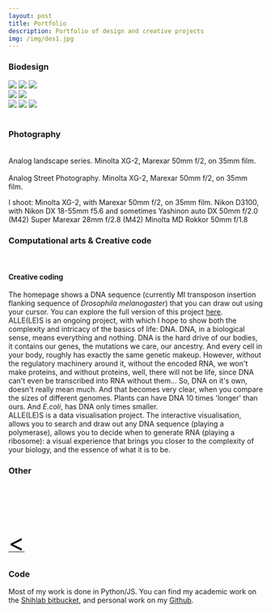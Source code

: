 ```yaml
---
layout: post
title: Portfolio
description: Portfolio of design and creative projects
img: /img/des1.jpg
---
```


### Biodesign
<div class="img_row">
			<img class="col one" src="{{ site.baseurl }}/img/motherwater1.jpg" />
			<img class="col one" src="{{ site.baseurl }}/img/motherwater2.jpg" />
			<img class="col one" src="{{ site.baseurl }}/img/kombuchalamp.jpg" />
</div>
<div class="img_row">
			<img class="col two" src="{{ site.baseurl }}/img/4space1.jpg" />
			<img class="col one" src="{{ site.baseurl }}/img/4space4.jpg" />
</div>
<div class="img_row">		
			<img class="col one" src="{{ site.baseurl }}/img/4space3.jpg" />
			<img class="col one" src="{{ site.baseurl }}/img/4space2.jpg" />
			<img class="col one" src="{{ site.baseurl }}/img/4space5.jpg" />
</div>
<br>

### Photography
<div class="img_row">
	<img class="col one" src="{{ site.baseurl }}/img/a1.jpg" alt="" title=""/>
	<img class="col one" src="{{ site.baseurl }}/img/a2.jpg" alt="" title=""/>
	<img class="col one" src="{{ site.baseurl }}/img/a3.jpg" alt="" title=""/>
</div>
<div class="col three caption">
	Analog landscape series. Minolta XG-2, Marexar 50mm f/2, on 35mm film.
</div>

<div class="img_row">
	<img class="col one" src="{{ site.baseurl }}/img/s1.jpg" onmouseover="this.width=150" alt="" title=""/>
	<img class="col one" src="{{ site.baseurl }}/img/s2.jpg" alt="" title=""/>
	<img class="col one" src="{{ site.baseurl }}/img/s3.jpg" alt="" title=""/>
</div>
<div class="col three caption">
	Analog Street Photography. Minolta XG-2, Marexar 50mm f/2, on 35mm film.
</div>

I shoot:
Minolta XG-2, with Marexar 50mm f/2, on 35mm film.
Nikon D3100, with Nikon DX 18-55mm f5.6
and sometimes
Yashinon auto DX 50mm f/2.0 (M42)
Super Marexar 28mm f/2.8 (M42)
Minolta MD Rokkor 50mm f/1.8
	
### Computational arts & Creative code
<br>
<div class="img_row">
	<img class="col one" src="{{ site.baseurl }}/img/TreeofLight2.gif" alt="" title="VR doodle"/>
</div>

#### Creative coding
The homepage shows a DNA sequence (currently MI transposon insertion flanking sequence of *Drosophila melanogaster*) that you can draw out using your cursor. You can explore the full version of this project [here](/alleles.html).
<br>
ALLE(LE)S is an ongoing project, with which I hope to show both the complexity and intricacy of the basics of life: DNA. DNA, in a biological sense, means everything and nothing. DNA is the hard drive of our bodies, it contains our genes, the mutations we care, our ancestry. And every cell in your body, roughly has exactly the same genetic makeup. However, without the regulatory machinery around it, without the encoded RNA, we won't make proteins, and without proteins, well, there will not be life, since DNA can't even be transcribed into RNA without them... So, DNA on it's own, doesn't really mean much. And that becomes very clear, when you compare the sizes of different genomes. Plants can have DNA 10 times 'longer' than ours. And *E.coli*, has DNA only times smaller.
<br>
ALLE(LE)S is a data visualisation project.
The interactive visualisation, allows you to search and draw out any DNA sequence (playing a polymerase), allows you to decide when to generate RNA (playing a ribosome): a visual experience that brings you closer to the complexity of your biology, and the essence of what it is to be.

### Other
<br>
<div class="img_row">
	<img class="col one" src="{{ site.baseurl }}/img/business.png" alt="" title="example image"/>
	<img class="col one" src="{{ site.baseurl }}/img/tabular.gif" alt="" title="example image"/>
</div>
<br>
<div class="img_row">
	<img class="col two" src="{{ site.baseurl }}/img/sci_ill_1.png" alt="" title=""/>
	<img class="col one" src="{{ site.baseurl }}/img/Cover 4.jpg" alt="" title=""/>
</div>
<br>
<a href="javascript:javascript:history.go(-1)">  <font size="15"> < </font> </a>
<br>

### Code
Most of my work is done in Python/JS. You can find my academic work on the [Shihlab bitbucket](https://bitbucket.org), and personal work on my [Github](https://github.com/kenzasam).
<br>

